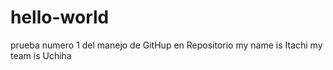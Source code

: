 # hello-world
prueba numero 1 del manejo de GitHup en Repositorio
my name is Itachi my team is Uchiha
